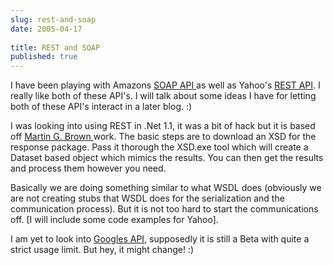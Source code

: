 ```yaml
---
slug: rest-and-soap
date: 2005-04-17
 
title: REST and SOAP
published: true
---
```

I have been playing with Amazons <a href="http://www.amazon.com/gp/browse.html/102-2497589-1043300?_encoding=UTF8&amp;node=3435361">SOAP API </a> as well as Yahoo's <a href="http://developer.yahoo.net/">REST API</a>.  I really like both of these API's.  I will talk about some ideas I have for letting both of these API's interact in a later blog. :) <p />I was looking into using REST in .Net 1.1, it was a bit of hack but it is based off <a href="http://www.mgbrown.com/Downloads.aspx#Yahoo">Martin G. Brown </a>work.  The basic steps are to download an XSD for the response package.  Pass it thorough the XSD.exe tool which will create a Dataset based object which mimics the results.  You can then get the results and process them however you need.<p />Basically we are doing something similar to what WSDL does (obviously we are not creating stubs that WSDL does for the serialization and the communication process).  But it is not too hard to start the communications off. [I will include some code examples for Yahoo].<p />I am yet to look into <a href="http://www.google.co.uk/apis/">Googles API</a>, supposedly it is still a Beta with quite a strict usage limit.  But hey, it might change! :)<div class="blogger-post-footer"><img class="posterous_download_image" src="https://blogger.googleusercontent.com/tracker/8109338-111375980519765994?l=www.kinlan.co.uk%2Findex.html" height="1" alt="" width="1" /></div>

